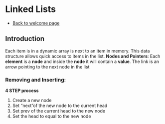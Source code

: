 # Linked Lists
- [Back to welcome page](https://github.com/MarisabelTrejo/data-structure/blob/main/Welcome.md)

## Introduction
Each item is in a dynamic array is next to an item in memory. This data structure allows quick access to items in the list.
**Nodes and Pointers**: Each **element** is a **node** and inside the **node** it will contain a **value**. The link is an arrow pointing to the next node in the list
### Removing and Inserting: 
**4 STEP process**
1.	Create a new node
2.	Set “next”of the new node to the current head
3.	Set prev of the current head to the new node
4.	Set the head to equal to the new node
